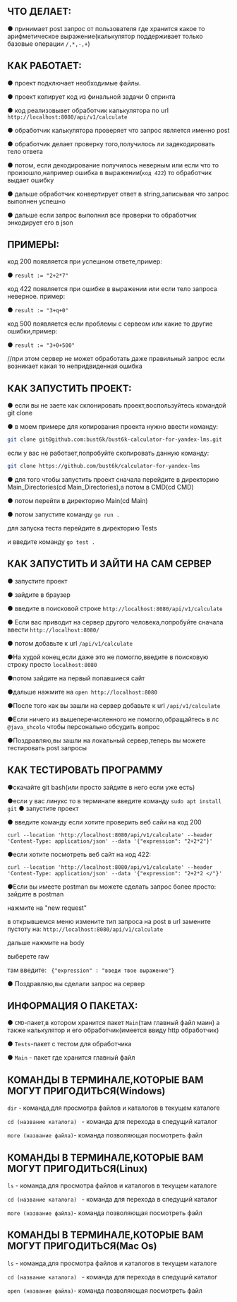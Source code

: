 ﻿## ЧТО ДЕЛАЕТ:

● принимает post запрос от
пользователя где хранится какое то арифметическое выражение(калькулятор поддерживает только базовые операции ```/,*,-,+```)


## КАК РАБОТАЕТ:

● проект подключает необходимые файлы.

● проект копирует код из финальной задачи 0 спринта

● код реализовывет обработчик калькулятора по url    ```http://localhost:8080/api/v1/calculate```


● обработчик калькулятора проверяет что запрос является именно post

● обработчик делает проверку того,получилось ли задекодировать тело ответа

● потом, если декодирование получилось неверным или если что то произошло,например ошибка в выражении(```код 422```) то обработчик выдает ошибку

● дальше обработчик конвертирует ответ в string,записывая что запрос 
выполнен успешно

● дальше если запрос выполнил все проверки то обработчик энкодирует его в json



## ПРИМЕРЫ:

код 200 появляется при успешном ответе,пример:

● ```result := "2+2*7"```


код 422 появляется при ошибке в выражении или если тело запроса неверное. пример:

● ```result := "3+q+0"```


код 500 появляется если проблемы с сервеом или какие то другие ошибки,пример:

● ```result := "3+0+500"```

//при этом сервер не может обработать даже правильный запрос если возникает  какая то непридвиденная ошибка


## КАК ЗАПУСТИТЬ ПРОЕКТ: 

● если вы не заете как склонировать проект,воспользуйтесь командой git clone

 ● в моем примере для копирования проекта нужно ввести команду:
 
 ```bash
git clone git@github.com:bust6k/bust6k-calculator-for-yandex-lms.git
```
если у вас не работает,попробуйте скопировать данную команду:
```bash
git clone https://github.com/bust6k/calculator-for-yandex-lms

```


● для того чтобы запустить проект сначала перейдите в директорию Main_Directories(cd Main_Directories),а потом в  CMD(cd CMD)

● потом перейти в директорию Main(cd Main)

● потом запустите команду ```go run .```

для запуска теста перейдите в директорию Tests 

и введите команду ```go test .```

## КАК ЗАПУСТИТЬ И ЗАЙТИ НА САМ СЕРВЕР
● запустите проект

● зайдите в браузер

● введите в поисковой строке 
```http://localhost:8080/api/v1/calculate```

● Если вас приводит на сервер другого человека,попробуйте сначала ввести ```http://localhost:8080/```

● потом добавьте к url ```/api/v1/calculate```

●На худой конец,если даже это не помогло,введите в поисковую строку просто ```localhost:8080```

●потом зайдите на первый попавшиеся сайт

●дальше нажмите на ```open http://localhost:8080```

●После того как вы зашли на сервер добавьте к url ```/api/v1/calculate```

●Если ничего из вышеперечисленного не помогло,обращайтесь в лс ```@java_shcolo``` чтобы персонально обсудить вопрос

●Поздравляю,вы зашли на локальный сервер,теперь вы можете тестировать post запросы

## КАК ТЕСТИРОВАТЬ ПРОГРАММУ

●скачайте git bash(или просто зайдите в него если уже есть)

●если у вас линукс то в терминале введите команду ```sudo apt install git```
● запустите проект

● введите команду  если хотите проверить веб сайи на код 200
 
```curl --location 'http://localhost:8080/api/v1/calculate' --header 'Content-Type: application/json' --data '{"expression": "2+2*2"}'```

●если хотите посмотреть веб сайт на код 422:

```curl --location 'http://localhost:8080/api/v1/calculate' --header 'Content-Type: application/json' --data '{"expression": "2+2*2 </"}'```

●Если вы имеете postman вы можете сделать запрос более просто:
 зайдите в postman

нажмите на "new request"

в открывшемся меню измените тип запроса на post
в url замените пустоту на:  ```http://localhost:8080/api/v1/calculate```

дальше нажмите на body

выберете raw

там введите: ``` {"expression" : "введи твое выражение"}```

● Поздравляю,вы сделали запрос на сервер

##  ИНФОРМАЦИЯ О ПАКЕТАХ:



● ```CMD```-пакет,в котором хранится  пакет ```Main```(там главный файл маин) а также калькулятор и его обработчик(имеется ввиду http обработчик)

● ```Tests```-пакет с тестом для обработчика

● ```Main``` - пакет где хранится главный файл


## КОМАНДЫ В ТЕРМИНАЛЕ,КОТОРЫЕ ВАМ МОГУТ ПРИГОДИТЬСЯ(Windows)

```dir``` - команда,для просмотра файлов  и каталогов в текущем каталоге

```cd (название каталога) ``` - команда для перехода в следущий каталог

```more (название файла)```- команда позволяющая посмотреть файл

## КОМАНДЫ В ТЕРМИНАЛЕ,КОТОРЫЕ ВАМ МОГУТ ПРИГОДИТЬСЯ(Linux)
```ls``` - команда,для просмотра файлов  и каталогов в текущем каталоге

```cd (название каталога) ``` - команда для перехода в следущий каталог

```more (название файла)```- команда позволяющая посмотреть файл

## КОМАНДЫ В ТЕРМИНАЛЕ,КОТОРЫЕ ВАМ МОГУТ ПРИГОДИТЬСЯ(Mac Os)
```ls``` - команда,для просмотра файлов  и каталогов в текущем каталоге

```cd (название каталога) ``` - команда для перехода в следущий каталог


```open (название файла)```- команда позволяющая посмотреть файл








